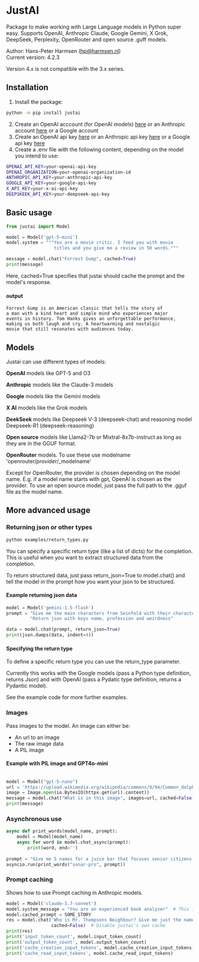 # JustAI

Package to make working with Large Language models in Python super easy.
Supports OpenAI, Anthropic Claude, Google Gemini, X Grok, DeepSeek, Perplexity, OpenRouter and open source .guff models.

Author: Hans-Peter Harmsen (hp@harmsen.nl) \
Current version: 4.2.3

Version 4.x is not compatible with the 3.x series.

## Installation
1. Install the package:
~~~~bash
python -m pip install justai
~~~~
2. Create an OpenAI acccount (for OpenAI models) [here](https://platform.openai.com/) or an Anthropic account [here](https://console.anthropic.com/) or a Google account
3. Create an OpenAI api key [here](https://platform.openai.com/account/api-keys) or an Anthropic api key [here](https://console.anthropic.com/settings/keys) or a Google api key [here](https://aistudio.google.com/app/apikey)
4. Create a .env file with the following content, depending on the model you intend to use:
```bash
OPENAI_API_KEY=your-openai-api-key
OPENAI_ORGANIZATION=your-openai-organization-id
ANTHROPIC_API_KEY=your-anthropic-api-key
GOOGLE_API_KEY=your-google-api-key
X_API_KEY=your-x-ai-api-key
DEEPSKEEK_API_KEY=your-deepseek-api-key
```
## Basic usage

```Python
from justai import Model

model = Model('gpt-5-mini')
model.system = """You are a movie critic. I feed you with movie
                  titles and you give me a review in 50 words."""

message = model.chat("Forrest Gump", cached=True)
print(message)
```
Here, cached=True specifies that justai should cache the prompt and the model's response.

#### output
```
Forrest Gump is an American classic that tells the story of
a man with a kind heart and simple mind who experiences major
events in history. Tom Hanks gives an unforgettable performance, 
making us both laugh and cry. A heartwarming and nostalgic 
movie that still resonates with audiences today.
```
## Models
Justai can use different types of models:

**OpenAI** models like GPT-5 and O3

**Anthropic** models like the Claude-3 models

**Google** models like the Gemini models

**X AI** models like the Grok models

**DeekSeek** models like Deepseek V-3 (deepseek-chat) and reasoning model Deepseek-R1 (deepseek-reasoning)

**Open source** models like Llama2-7b or Mixtral-8x7b-instruct as long as they are in the GGUF format.

**OpenRouter** models. To use these use modelname 'openrouter/_provider_/_modelname'

Except for OpenRouter, the provider is chosen depending on the model name. E.g. if a model name starts with gpt, OpenAI is chosen as the provider.
To use an open source model, just pass the full path to the .gguf file as the model name.


## More advanced usage

### Returning json or other types
```bash
python examples/return_types.py
```
You can specify a specific return type (like a list of dicts) for the completion. 
This is useful when you want to extract structured data from the completion.

To return structured data, just pass return_json=True to model.chat() and tell the model in the 
prompt how you want your json to be structured.

#### Example returning json data
~~~python
model = Model('gemini-1.5-flash')
prompt = "Give me the main characters from Seinfeld with their characteristics. " + \
         "Return json with keys name, profession and weirdness"

data = model.chat(prompt, return_json=True)
print(json.dumps(data, indent=4))
~~~
#### Specifying the return type
To define a specific return type you can use the return_type parameter.

Currently this works with the Google models (pass a Python type definition, returns Json)
and with OpenAI (pass a Pydatic type definition, returns a Pydantic model).


See the example code for more further examples.

### Images
Pass images to the model. An image can either be:
* An url to an image
* The raw image data
* A PIL image

#### Example with PIL image and GPT4o-mini
```python
    
model = Model("gpt-5-nano")
url = 'https://upload.wikimedia.org/wikipedia/commons/9/94/Common_dolphin.jpg'
image = Image.open(io.BytesIO(httpx.get(url).content))
message = model.chat("What is in this image", images=url, cached=False)
print(message)

```

### Asynchronous use
```python
async def print_words(model_name, prompt):
    model = Model(model_name)
    async for word in model.chat_async(prompt):
        print(word, end='')
        
prompt = "Give me 5 names for a juice bar that focuses senior citizens."
asyncio.run(print_words("sonar-pro", prompt))
```

### Prompt caching
Shows how to use Prompt caching in Anthropic models.
```python
model = Model('claude-3.7-sonnet')
model.system_message = "You are an experienced book analyzer"  # This is how you set the system message in justai
model.cached_prompt = SOME_STORY
res = model.chat('Who is Mr. Thompsons Neighbour? Give me just the name.',
                 cached=False)  # Disable justai's own cache
print(res)
print('input_token_count', model.input_token_count)
print('output_token_count', model.output_token_count)
print('cache_creation_input_tokens', model.cache_creation_input_tokens)
print('cache_read_input_tokens', model.cache_read_input_tokens)

```


